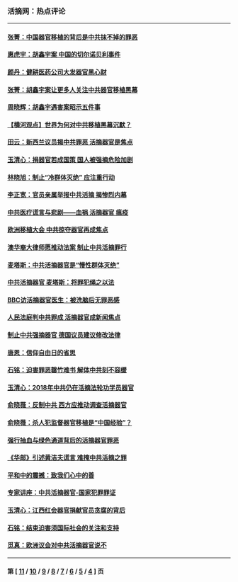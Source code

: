 ### 活摘网：热点评论
---
#### [张菁：中国器官移植的背后是中共抹不掉的罪恶](../../pages/nf5879/n13974977.md?05050430) 
#### [惠虎宇：胡鑫宇案 中国的切尔诺贝利事件](../../pages/nf5879/n13942916.md?05050430) 
#### [颜丹：健耕医药公司大发器官黑心财](../../pages/nf5879/n13940134.md?05050430) 
#### [张菁：胡鑫宇案让更多人关注中共器官移植黑幕](../../pages/nf5879/n13929073.md?05050430) 
#### [周晓辉：胡鑫宇遇害案昭示五件事](../../pages/nf5879/n13921870.md?05050430) 
#### [【横河观点】世界为何对中共移植黑幕沉默？](../../pages/nf5879/n13244249.md?05050430) 
#### [田云：新西兰议员揭中共罪恶 活摘器官是焦点](../../pages/nf5879/n13070629.md?05050430) 
#### [玉清心：捐器官若成国策 国人被强摘危险加剧](../../pages/nf5879/n12802713.md?05050430) 
#### [林晓旭：制止“冷群体灭绝” 应注重行动](../../pages/nf5879/n12779736.md?05050430) 
#### [李正宽：官员亲属举报中共活摘 揭惨烈内幕](../../pages/nf5879/n12684490.md?05050430) 
#### [中共医疗谎言与悲剧——血祸 活摘器官 瘟疫](../../pages/nf5879/n12372103.md?05050430) 
#### [欧洲移植大会 中共掠夺器官再成焦点](../../pages/nf5879/n11538883.md?05050430) 
#### [澳华裔大律师愿推动法案 制止中共活摘罪行](../../pages/nf5879/n11377039.md?05050430) 
#### [麦塔斯：中共活摘器官是“慢性群体灭绝”](../../pages/nf5879/n11350529.md?05050430) 
#### [中共活摘器官 麦塔斯：将罪犯绳之以法](../../pages/nf5879/n11347973.md?05050430) 
#### [BBC访活摘器官医生：被洗脑后无罪恶感](../../pages/nf5879/n11335935.md?05050430) 
#### [人民法庭判中共罪成 活摘器官成新闻焦点](../../pages/nf5879/n11331578.md?05050430) 
#### [制止中共强摘器官 德国议员建议修改法律](../../pages/nf5879/n11249451.md?05050430) 
#### [唐恩：信仰自由日的省思](../../pages/nf5879/n11003525.md?05050430) 
#### [石铭：迫害罪恶罄竹难书  解体中共刻不容缓](../../pages/nf5879/n10942855.md?05050430) 
#### [玉清心：2018年中共仍在活摘法轮功学员器官](../../pages/nf5879/n10914646.md?05050430) 
#### [俞晓薇：反制中共 西方应推动调查活摘器官](../../pages/nf5879/n10794671.md?05050430) 
#### [俞晓薇：杀人犯监督器官移植是“中国经验”？](../../pages/nf5879/n10466427.md?05050430) 
#### [强行抽血与绿色通道背后的活摘器官罪恶](../../pages/nf5879/n10004708.md?05050430) 
#### [《华邮》引述黄洁夫谎言 难掩中共活摘之罪](../../pages/nf5879/n9642309.md?05050430) 
#### [平和中的震撼：致我们心中的善](../../pages/nf5879/n9021123.md?05050430) 
#### [专家讲座：中共活摘器官-国家犯罪罪证](../../pages/nf5879/n8828153.md?05050430) 
#### [玉清心：江西红会器官捐献官员贪腐的背后](../../pages/nf5879/n8522122.md?05050430) 
#### [石铭：结束迫害须国际社会的关注和支持](../../pages/nf5879/n8443497.md?05050430) 
#### [觅真：欧洲议会对中共活摘器官说不](../../pages/nf5879/n8337486.md?05050430) 

---
#### 第 [ [11](./11.md?05050430) / [10](./10.md?05050430) / [9](./9.md?05050430) / [8](./8.md?05050430) / [7](./7.md?05050430) / [6](./6.md?05050430) / [5](./5.md?05050430) / [4](./4.md?05050430) ] 页
